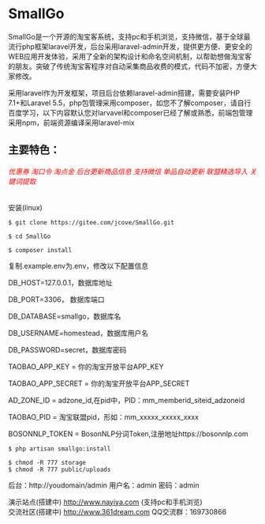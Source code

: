 # SmallGo
   SmallGo是一个开源的淘宝客系统，支持pc和手机浏览，支持微信，基于全球最流行php框架laravel开发，后台采用laravel-admin开发，提供更方便、更安全的WEB应用开发体验，采用了全新的架构设计和命名空间机制，以帮助想做淘宝客的朋友。突破了传统淘宝客程序对自动采集商品收费的模式，代码不加密，方便大家修改。

   采用laravel作为开发框架，项目后台依赖laravel-admin搭建，需要安装PHP 7.1+和Laravel 5.5，php包管理采用composer，如您不了解composer，请自行百度学习，以下内容默认您对larvavel和composer已经了解或熟悉，前端包管理采用npm，前端资源编译采用laravel-mix

   ## 主要特色：
   ###### <font color=#ff0000>优惠券 淘口令 淘点金 后台更新商品信息 支持微信 单品自动更新 联盟精选导入 关键词提取</font>
   
安装(linux) 

    $ git clone https://gitee.com/jcove/SmallGo.git
    
    $ cd SmallGo 
    
    $ composer install
    
    
复制.example.env为.env，修改以下配置信息

DB_HOST=127.0.0.1，数据库地址

DB_PORT=3306， 数据库端口

DB_DATABASE=smallgo，数据库名

DB_USERNAME=homestead，数据库用户名

DB_PASSWORD=secret，数据库密码

TAOBAO_APP_KEY      =   你的淘宝开放平台APP_KEY

TAOBAO_APP_SECRET   =   你的淘宝开放平台APP_SECRET

AD_ZONE_ID          =   adzone_id,在pid中，PID：mm_memberid_siteid_adzoneid

TAOBAO_PID          =   淘宝联盟pid，形如：mm_xxxxx_xxxxx_xxxx

BOSONNLP_TOKEN      =   BosonNLP分词Token,注册地址https://bosonnlp.com
    

    $ php artisan smallgo:install
    
    $ chmod -R 777 storage
    $ chmod -R 777 public/uploads
后台：http://youdomain/admin  用户名：admin 密码：admin
    
演示站点(搭建中) http://www.nayiya.com (支持pc和手机浏览)  
交流社区(搭建中) http://www.361dream.com
QQ交流群：169730866